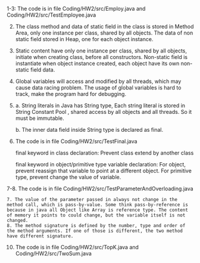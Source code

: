 1-3: The code is in file Coding/HW2/src/Employ.java and Coding/HW2/src/TestEmployee.java

2. The class method and data of static field in the class is stored in Method Area, only one instance per class, shared by all objects. The data of non static field stored in Heap, one for each object instance.
3. Static content have only one instance per class, shared by all objects, initiate when creating class, before all constructors. Non-static field is instantiate when object instance created, each object have its own non-static field data.

4. Global variables will access and modified by all threads, which may cause data racing problem. The usage of global variables is hard to track, make the program hard for debugging.

5. a. String literals in Java has String type, Each string literal is stored in String Constant Pool , shared access by all objects and all threads. So it must be immutable.

   b. The inner data field inside String type is declared as final.

6. The code is in file  Coding/HW2/src/TestFinal.java

   final keyword in class declaration: Prevent class extend by another class

   final keyword in object/primitive type variable declaration: For object, prevent reassign that variable to point at a different object. For primitive type, prevent change the value of variable.

7-8. The code is in file Coding/HW2/src/TestParameterAndOverloading.java

 	7. The value of the parameter passed in always not change in the method call, which is pass-by-value. Some think pass-by-reference is because in java all Object like Array is reference type. The content of memory it points to could change, but the variable itself is not changed.
 	8. The method signature is defined by the number, type and order of the method arguments. If one of those is different, the two method have different signature.

10. The code is in file Coding/HW2/src/TopK.java and  Coding/HW2/src/TwoSum.java